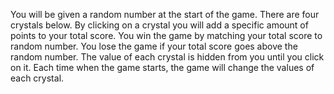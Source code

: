 You will be given a random number at the start of the game.
There are four crystals below. By clicking on a crystal you will add a specific amount of points to your total score.
You win the game by matching your total score to random number. 
You lose the game if your total score goes above the random number.
The value of each crystal is hidden from you until you click on it.
Each time when the game starts, the game will change the values of each crystal.
